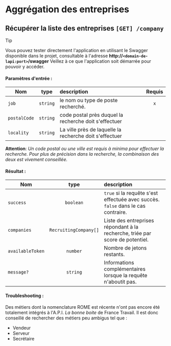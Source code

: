 # Aggrégation des entreprises

## Récupérer la liste des entreprises `[GET] /company`

> [!TIP]
> Vous pouvez tester directement l'application en utilisant le Swagger disponible dans le projet, consultable à
> l'adresse **http://`<domain-de-lapi:port>`/swagger** Veillez à ce que l'application soit démarrée pour pouvoir y
> accéder.

#### Paramètres d'entrée :

| Nom          |   type   | description                                             | Requis |
|--------------|:--------:|:--------------------------------------------------------|:------:|
| `job`        | `string` | le nom ou type de poste recherché.                      |  `x`   |
| `postalCode` | `string` | code postal près duquel la recherche doit s'effectuer   |        |
| `locality`   | `string` | La ville près de laquelle la recherche doit s'effectuer |        |

**Attention**: *Un code postal ou une ville est requis à minima pour effectuer la recherche. Pour plus de précision
dans la recherche, la combinaison des deux est vivement conseillée.*

#### Résultat :

| Nom              |         type          | description                                                                      |
|------------------|:---------------------:|:---------------------------------------------------------------------------------|
| `success`        |       `boolean`       | `true` si la requête s'est effectuée avec succès. `false` dans le cas contraire. |
| `companies`      | `RecruitingCompany[]` | Liste des entreprises répondant à la recherche, triée par score de potentiel.    |
| `availableToken` |       `number`        | Nombre de jetons restants.                                                       |
| `message?`       |       `string`        | Informations complémentaires lorsque la requête n'aboutit pas.                   |

#### Troubleshooting :

Des métiers dont la nomenclature ROME est récente n'ont pas encore été totalement intégrés à l'A.P.I. *La bonne boite*
de France
Travail. Il est donc conseillé de rechercher des métiers peu ambigus tel que :

- Vendeur
- Serveur
- Secrétaire